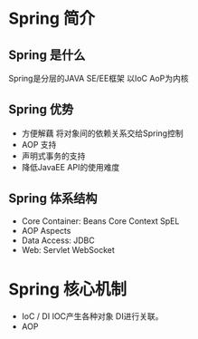 # Spring 简介
## Spring 是什么
  Spring是分层的JAVA SE/EE框架 以IoC AoP为内核
## Spring 优势
 - 方便解藕  将对象间的依赖关系交给Spring控制
 - AOP 支持
 - 声明式事务的支持
 - 降低JavaEE API的使用难度
## Spring 体系结构
 - Core Container: Beans Core Context SpEL
 - AOP Aspects 
 - Data Access: JDBC  
 - Web: Servlet WebSocket

# Spring 核心机制
- IoC / DI IOC产生各种对象 DI进行关联。 
- AOP 